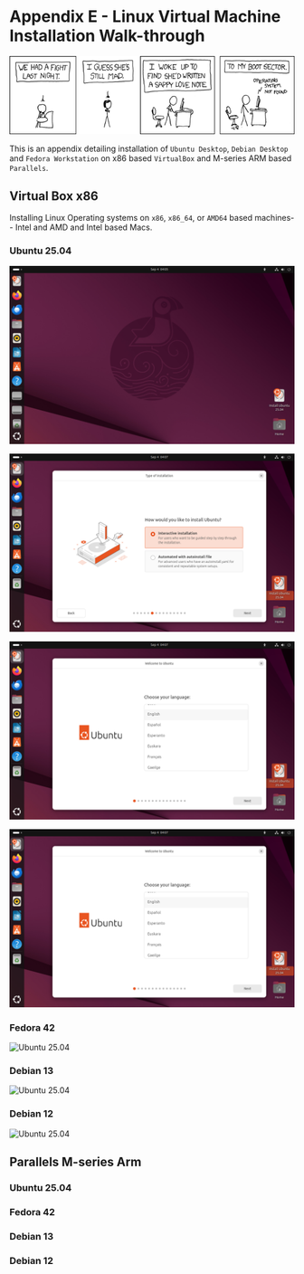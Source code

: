 # Appendix E - Linux Virtual Machine Installation Walk-through

![*Git commit messages--after developing this book I understand this completely*](images/Chapter-Header/Appendix-E/fight.png "Image of XKCD cartoon number 340 Fight")

This is an appendix detailing installation of `Ubuntu Desktop`, `Debian Desktop` and `Fedora Workstation` on x86 based `VirtualBox` and M-series ARM based `Parallels`.

## Virtual Box x86

Installing Linux Operating systems on `x86`, `x86_64`, or `AMD64` based machines-- Intel and AMD and Intel based Macs.

### Ubuntu 25.04

![*Ubuntu 25.04 Live CD*](./images/Appendix-E/ubuntu25/livecd.png "image of live CD installation option.")

![*Ubuntu 25.04 Interactive Install*](./images/Appendix-E/ubuntu25/interactive-install.png "image of interactive installation option.")

![*Ubuntu 25.04 Language Choice*](./images/Appendix-E/ubuntu25/lang.png "image of language selection.")

![*Ubuntu 25.04 Interactive Install*](./images/Appendix-E/ubuntu25/lang.png "image of language selection.")

### Fedora 42

![*Ubuntu 25.04*](./images/Appendix-E/ubuntu25/ "image of ")

### Debian 13

![*Ubuntu 25.04*](./images/Appendix-E/ubuntu25/ "image of ")

### Debian 12

![*Ubuntu 25.04*](./images/Appendix-E/ubuntu25/ "image of ")

## Parallels M-series Arm

### Ubuntu 25.04

### Fedora 42

### Debian 13

### Debian 12